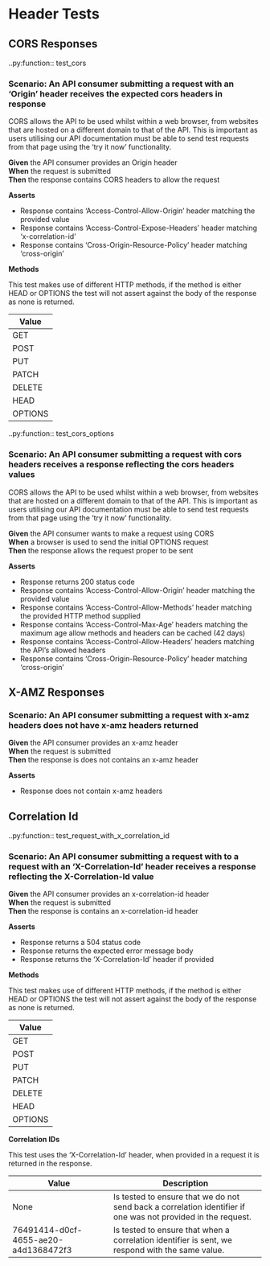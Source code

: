 # Header Tests

## CORS Responses


..py:function:: test_cors

### Scenario: An API consumer submitting a request with an ‘Origin’ header receives the expected cors headers in response

CORS allows the API to be used whilst within a web browser, from websites that are hosted on a different domain to that of the API. This is important as users utilising our API documentation must be able to send test requests from that page using the ‘try it now’ functionality.

**Given** the API consumer provides an Origin header
<br/>
**When** the request is submitted
<br/>
**Then** the response contains CORS headers to allow the request
<br/>

**Asserts**
- Response contains ‘Access-Control-Allow-Origin’ header matching the provided value
- Response contains ‘Access-Control-Expose-Headers’ header matching ‘x-correlation-id’
- Response contains ‘Cross-Origin-Resource-Policy’ header matching ‘cross-origin’

**Methods**

This test makes use of different HTTP methods, if the method is either HEAD or OPTIONS the test will not assert against the body of the response as none is returned.

| Value   |
|---------|
| GET     |
| POST    |
| PUT     |
| PATCH   |
| DELETE  |
| HEAD    |
| OPTIONS |


..py:function:: test_cors_options

### Scenario: An API consumer submitting a request with cors headers receives a response reflecting the cors headers values

CORS allows the API to be used whilst within a web browser, from websites that are hosted on a different domain to that of the API. This is important as users utilising our API documentation must be able to send test requests from that page using the ‘try it now’ functionality.

**Given** the API consumer wants to make a request using CORS
<br/>
**When** a browser is used to send the initial OPTIONS request
<br/>
**Then** the response allows the request proper to be sent
<br/>

**Asserts**
- Response returns 200 status code
- Response contains ‘Access-Control-Allow-Origin’ header matching the provided value
- Response contains ‘Access-Control-Allow-Methods’ header matching the provided HTTP method supplied
- Response contains ‘Access-Control-Max-Age’ headers matching the maximum age allow methods and headers can be cached (42 days)
- Response contains ‘Access-Control-Allow-Headers’ headers matching the API’s allowed headers
- Response contains ‘Cross-Origin-Resource-Policy’ header matching ‘cross-origin’

## X-AMZ Responses


### Scenario: An API consumer submitting a request with x-amz headers does not have x-amz headers returned

**Given** the API consumer provides an x-amz header
<br/>
**When** the request is submitted
<br/>
**Then** the response is does not contains an x-amz header
<br/>

**Asserts**
- Response does not contain x-amz headers

## Correlation Id


..py:function:: test_request_with_x_correlation_id

### Scenario: An API consumer submitting a request with to a request with an ‘X-Correlation-Id’ header receives a response reflecting the X-Correlation-Id value

**Given** the API consumer provides an x-correlation-id header
<br/>
**When** the request is submitted
<br/>
**Then** the response is contains an x-correlation-id header
<br/>

**Asserts**
- Response returns a 504 status code
- Response returns the expected error message body
- Response returns the ‘X-Correlation-Id’ header if provided

**Methods**

This test makes use of different HTTP methods, if the method is either HEAD or OPTIONS the test will not assert against the body of the response as none is returned.

| Value   |
|---------|
| GET     |
| POST    |
| PUT     |
| PATCH   |
| DELETE  |
| HEAD    |
| OPTIONS |

**Correlation IDs**

This test uses the ‘X-Correlation-Id’ header, when provided in a request it is returned in the response.

| Value                                | Description                                                                                                   |
|--------------------------------------|---------------------------------------------------------------------------------------------------------------|
| None                                 | Is tested to ensure that we do not send back a correlation identifier if one was not provided in the request. |
| 76491414-d0cf-4655-ae20-a4d1368472f3 | Is tested to ensure that when a correlation identifier is sent, we respond with the same value.               |
